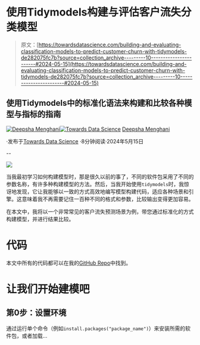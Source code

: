 # 使用Tidymodels构建与评估客户流失分类模型

> 原文：[https://towardsdatascience.com/building-and-evaluating-classification-models-to-predict-customer-churn-with-tidymodels-de282075fc7b?source=collection_archive---------10-----------------------#2024-05-15](https://towardsdatascience.com/building-and-evaluating-classification-models-to-predict-customer-churn-with-tidymodels-de282075fc7b?source=collection_archive---------10-----------------------#2024-05-15)

## 使用Tidymodels中的标准化语法来构建和比较各种模型与指标的指南

[](https://medium.com/@menghani.deepsha?source=post_page---byline--de282075fc7b--------------------------------)[![Deepsha Menghani](../Images/56a6ed8597c36e8c76d8a29a449325a4.png)](https://medium.com/@menghani.deepsha?source=post_page---byline--de282075fc7b--------------------------------)[](https://towardsdatascience.com/?source=post_page---byline--de282075fc7b--------------------------------)[![Towards Data Science](../Images/a6ff2676ffcc0c7aad8aaf1d79379785.png)](https://towardsdatascience.com/?source=post_page---byline--de282075fc7b--------------------------------) [Deepsha Menghani](https://medium.com/@menghani.deepsha?source=post_page---byline--de282075fc7b--------------------------------)

·发布于[Towards Data Science](https://towardsdatascience.com/?source=post_page---byline--de282075fc7b--------------------------------) ·8分钟阅读·2024年5月15日

--

![](../Images/791d28724aa07e2f15cbdfc2bf72630d.png)

当我最初学习如何构建模型时，那是很久以前的事了，不同的软件包采用了不同的参数名称，有许多种构建模型的方法。然后，当我开始使用`tidymodels`时，我惊讶地发现，它让我能够以一致的方式高效地编写模型构建代码，适应各种场景和引擎。这意味着我不再需要记住一百种不同的格式和参数，比较输出变得更加容易。

在本文中，我将以一个非常常见的客户流失预测场景为例，带您通过标准化的方式构建模型，并进行结果比较。

# 代码

本文中所有的代码都可以在我的[GitHub Repo](https://github.com/deepshamenghani/tidymodels-customer-churn-classification)中找到。

# 让我们开始建模吧

## 第0步：设置环境

通过运行单个命令（例如`install.packages("package_name")`）来安装所需的软件包，或者加载…
